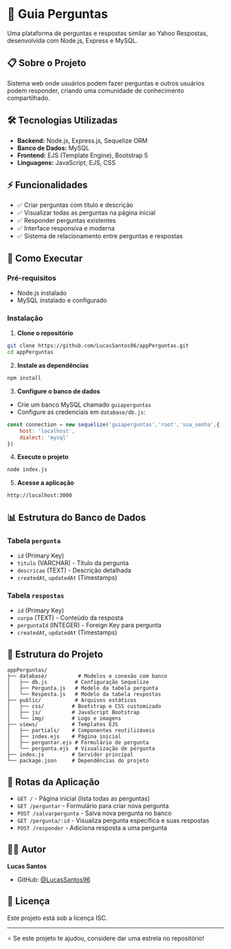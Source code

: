 # 🚀 Guia Perguntas

Uma plataforma de perguntas e respostas similar ao Yahoo Respostas, desenvolvida com Node.js, Express e MySQL.

## 📋 Sobre o Projeto

Sistema web onde usuários podem fazer perguntas e outros usuários podem responder, criando uma comunidade de conhecimento compartilhado.

## 🛠️ Tecnologias Utilizadas

- **Backend:** Node.js, Express.js, Sequelize ORM
- **Banco de Dados:** MySQL
- **Frontend:** EJS (Template Engine), Bootstrap 5
- **Linguagens:** JavaScript, EJS, CSS

## ⚡ Funcionalidades

- ✅ Criar perguntas com título e descrição
- ✅ Visualizar todas as perguntas na página inicial
- ✅ Responder perguntas existentes
- ✅ Interface responsiva e moderna
- ✅ Sistema de relacionamento entre perguntas e respostas

## 🚀 Como Executar

### Pré-requisitos
- Node.js instalado
- MySQL instalado e configurado

### Instalação

1. **Clone o repositório**
```bash
git clone https://github.com/LucasSantos96/appPerguntas.git
cd appPerguntas
```

2. **Instale as dependências**
```bash
npm install
```

3. **Configure o banco de dados**
- Crie um banco MySQL chamado `guiaperguntas`
- Configure as credenciais em `database/db.js`:
```javascript
const connection = new sequelize('guiaperguntas','root','sua_senha',{
    host: 'localhost',
    dialect: 'mysql'
})
```

4. **Execute o projeto**
```bash
node index.js
```

5. **Acesse a aplicação**
```
http://localhost:3000
```

## 📊 Estrutura do Banco de Dados

### Tabela `pergunta`
- `id` (Primary Key)
- `titulo` (VARCHAR) - Título da pergunta
- `descricao` (TEXT) - Descrição detalhada
- `createdAt`, `updatedAt` (Timestamps)

### Tabela `respostas`
- `id` (Primary Key)
- `corpo` (TEXT) - Conteúdo da resposta
- `perguntaId` (INTEGER) - Foreign Key para pergunta
- `createdAt`, `updatedAt` (Timestamps)

## 📁 Estrutura do Projeto

```
appPerguntas/
├── database/          # Modelos e conexão com banco
│   ├── db.js         # Configuração Sequelize
│   ├── Pergunta.js   # Modelo da tabela pergunta
│   └── Resposta.js   # Modelo da tabela respostas
├── public/           # Arquivos estáticos
│   ├── css/         # Bootstrap e CSS customizado
│   ├── js/          # JavaScript Bootstrap
│   └── img/         # Logo e imagens
├── views/           # Templates EJS
│   ├── partials/    # Componentes reutilizáveis
│   ├── index.ejs    # Página inicial
│   ├── perguntar.ejs # Formulário de pergunta
│   └── pergunta.ejs  # Visualização de pergunta
├── index.js         # Servidor principal
└── package.json     # Dependências do projeto
```

## 🔧 Rotas da Aplicação

- `GET /` - Página inicial (lista todas as perguntas)
- `GET /perguntar` - Formulário para criar nova pergunta
- `POST /salvarpergunta` - Salva nova pergunta no banco
- `GET /pergunta/:id` - Visualiza pergunta específica e suas respostas
- `POST /responder` - Adiciona resposta a uma pergunta

## 👨‍💻 Autor

**Lucas Santos**
- GitHub: [@LucasSantos96](https://github.com/LucasSantos96)

## 📄 Licença

Este projeto está sob a licença ISC.

---

⭐ Se este projeto te ajudou, considere dar uma estrela no repositório!
